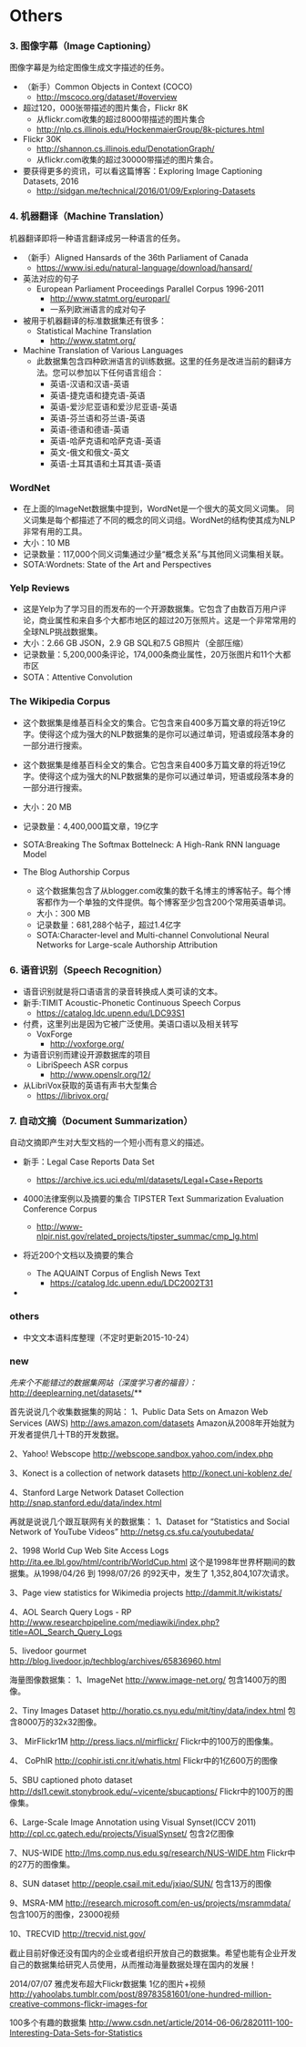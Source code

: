 # Others

### 3. 图像字幕（Image Captioning）

图像字幕是为给定图像生成文字描述的任务。

- （新手）Common Objects in Context (COCO) 
  - http://mscoco.org/dataset/#overview
- 超过120，000张带描述的图片集合，Flickr 8K
  - 从flickr.com收集的超过8000带描述的图片集合
  - http://nlp.cs.illinois.edu/HockenmaierGroup/8k-pictures.html
- Flickr 30K
  - http://shannon.cs.illinois.edu/DenotationGraph/
  - 从flickr.com收集的超过30000带描述的图片集合。
- 要获得更多的资讯，可以看这篇博客：Exploring Image Captioning Datasets, 2016
  - http://sidgan.me/technical/2016/01/09/Exploring-Datasets

### 4. 机器翻译（Machine Translation）

机器翻译即将一种语言翻译成另一种语言的任务。

- （新手）Aligned Hansards of the 36th Parliament of Canada
  - https://www.isi.edu/natural-language/download/hansard/
- 英法对应的句子
  - European Parliament Proceedings Parallel Corpus 1996-2011
    - http://www.statmt.org/europarl/
    - 一系列欧洲语言的成对句子
- 被用于机器翻译的标准数据集还有很多：
  - Statistical Machine Translation
    - http://www.statmt.org/
- Machine Translation of Various Languages
  - 此数据集包含四种欧洲语言的训练数据。这里的任务是改进当前的翻译方法。您可以参加以下任何语言组合：
    - 英语-汉语和汉语-英语
    - 英语-捷克语和捷克语-英语
    - 英语-爱沙尼亚语和爱沙尼亚语-英语
    - 英语-芬兰语和芬兰语-英语
    - 英语-德语和德语-英语
    - 英语-哈萨克语和哈萨克语-英语
    - 英文-俄文和俄文-英文
    - 英语-土耳其语和土耳其语-英语

### WordNet

- 在上面的ImageNet数据集中提到，WordNet是一个很大的英文同义词集。 同义词集是每个都描述了不同的概念的同义词组。WordNet的结构使其成为NLP非常有用的工具。
- 大小：10 MB
- 记录数量：117,000个同义词集通过少量“概念关系”与其他同义词集相关联。
- SOTA:Wordnets: State of the Art and Perspectives

### Yelp Reviews

- 这是Yelp为了学习目的而发布的一个开源数据集。它包含了由数百万用户评论，商业属性和来自多个大都市地区的超过20万张照片。这是一个非常常用的全球NLP挑战数据集。
- 大小：2.66 GB JSON，2.9 GB SQL和7.5 GB照片（全部压缩）
- 记录数量：5,200,000条评论，174,000条商业属性，20万张图片和11个大都市区
- SOTA：Attentive Convolution

### The Wikipedia Corpus

- 这个数据集是维基百科全文的集合。它包含来自400多万篇文章的将近19亿字。使得这个成为强大的NLP数据集的是你可以通过单词，短语或段落本身的一部分进行搜索。
- 这个数据集是维基百科全文的集合。它包含来自400多万篇文章的将近19亿字。使得这个成为强大的NLP数据集的是你可以通过单词，短语或段落本身的一部分进行搜索。
- 大小：20 MB
- 记录数量：4,400,000篇文章，19亿字
- SOTA:Breaking The Softmax Bottelneck: A High-Rank RNN language Model

- The Blog Authorship Corpus
  - 这个数据集包含了从blogger.com收集的数千名博主的博客帖子。每个博客都作为一个单独的文件提供。每个博客至少包含200个常用英语单词。
  - 大小：300 MB
  - 记录数量：681,288个帖子，超过1.4亿字
  - SOTA:Character-level and Multi-channel Convolutional Neural Networks for Large-scale Authorship Attribution



### 6. 语音识别（Speech Recognition）

- 语音识别就是将口语语言的录音转换成人类可读的文本。
- 新手:TIMIT Acoustic-Phonetic Continuous Speech Corpus
  - https://catalog.ldc.upenn.edu/LDC93S1
- 付费，这里列出是因为它被广泛使用。美语口语以及相关转写
  - VoxForge
    - http://voxforge.org/
- 为语音识别而建设开源数据库的项目
  - LibriSpeech ASR corpus
    - http://www.openslr.org/12/
- 从LibriVox获取的英语有声书大型集合
  - https://librivox.org/

### 7. 自动文摘（Document Summarization）

自动文摘即产生对大型文档的一个短小而有意义的描述。

- 新手：Legal Case Reports Data Set
  - https://archive.ics.uci.edu/ml/datasets/Legal+Case+Reports
- 4000法律案例以及摘要的集合 TIPSTER Text Summarization Evaluation Conference Corpus
  - http://www-nlpir.nist.gov/related_projects/tipster_summac/cmp_lg.html
- 将近200个文档以及摘要的集合
  - The AQUAINT Corpus of English News Text
    - https://catalog.ldc.upenn.edu/LDC2002T31

- 

### others

- 中文文本语料库整理（不定时更新2015-10-24）

### new

*先来个不能错过的数据集网站（深度学习者的福音）：* 
http://deeplearning.net/datasets/**

首先说说几个收集数据集的网站： 
1、Public Data Sets on Amazon Web Services (AWS) 
http://aws.amazon.com/datasets 
Amazon从2008年开始就为开发者提供几十TB的开发数据。

2、Yahoo! Webscope 
http://webscope.sandbox.yahoo.com/index.php

3、Konect is a collection of network datasets 
http://konect.uni-koblenz.de/

4、Stanford Large Network Dataset Collection 
http://snap.stanford.edu/data/index.html

再就是说说几个跟互联网有关的数据集： 
1、Dataset for “Statistics and Social Network of YouTube Videos” 
http://netsg.cs.sfu.ca/youtubedata/

2、1998 World Cup Web Site Access Logs 
http://ita.ee.lbl.gov/html/contrib/WorldCup.html 
这个是1998年世界杯期间的数据集。从1998/04/26 到 1998/07/26 的92天中，发生了 1,352,804,107次请求。

3、Page view statistics for Wikimedia projects 
http://dammit.lt/wikistats/

4、AOL Search Query Logs - RP 
http://www.researchpipeline.com/mediawiki/index.php?title=AOL_Search_Query_Logs

5、livedoor gourmet 
http://blog.livedoor.jp/techblog/archives/65836960.html

海量图像数据集： 
1、ImageNet 
http://www.image-net.org/ 
包含1400万的图像。

2、Tiny Images Dataset 
http://horatio.cs.nyu.edu/mit/tiny/data/index.html 
包含8000万的32x32图像。

3、 MirFlickr1M 
http://press.liacs.nl/mirflickr/ 
Flickr中的100万的图像集。

4、 CoPhIR 
http://cophir.isti.cnr.it/whatis.html 
Flickr中的1亿600万的图像

5、SBU captioned photo dataset 
http://dsl1.cewit.stonybrook.edu/~vicente/sbucaptions/ 
Flickr中的100万的图像集。

6、Large-Scale Image Annotation using Visual Synset(ICCV 2011) 
http://cpl.cc.gatech.edu/projects/VisualSynset/ 
包含2亿图像

7、NUS-WIDE 
http://lms.comp.nus.edu.sg/research/NUS-WIDE.htm 
Flickr中的27万的图像集。

8、SUN dataset 
http://people.csail.mit.edu/jxiao/SUN/ 
包含13万的图像

9、MSRA-MM 
http://research.microsoft.com/en-us/projects/msrammdata/ 
包含100万的图像，23000视频

10、TRECVID 
http://trecvid.nist.gov/

截止目前好像还没有国内的企业或者组织开放自己的数据集。希望也能有企业开发自己的数据集给研究人员使用，从而推动海量数据处理在国内的发展！

2014/07/07 雅虎发布超大Flickr数据集 1亿的图片+视频 
http://yahoolabs.tumblr.com/post/89783581601/one-hundred-million-creative-commons-flickr-images-for

100多个有趣的数据集 
http://www.csdn.net/article/2014-06-06/2820111-100-Interesting-Data-Sets-for-Statistics

